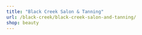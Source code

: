 ```yaml
---
title: "Black Creek Salon & Tanning"
url: /black-creek/black-creek-salon-and-tanning/
shop: beauty
---
```


